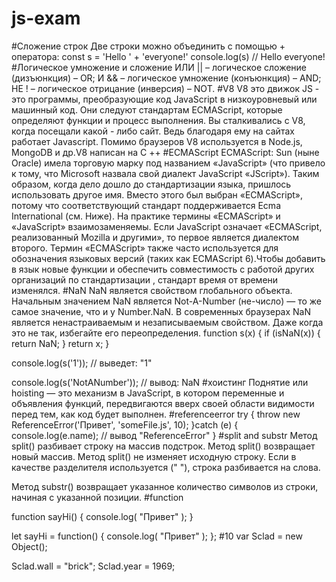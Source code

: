 # js-exam
#Cложение строк
Две строки можно объединить с помощью + оператора:
const s = 'Hello ' + 'everyone!'
console.log(s) // Hello everyone!
#Логическое умножение и сложение 
ИЛИ || – логическое сложение (дизъюнкция) – OR;
И && – логическое умножение (конъюнкция) – AND;
НЕ ! – логическое отрицание (инверсия) – NOT.
#V8
V8 это движок JS - это программы, преобразующие код JavaScript в низкоуровневый или машинный код. Они следуют стандартам ECMAScript, которые определяют функции и процесс выполнения.
Вы сталкивались с V8, когда посещали какой - либо сайт. Ведь благодаря ему на сайтах работает Javascript. Помимо браузеров V8 используется в Node.js, MongoDB и др.V8 написан на C ++
#ECMAScript
ECMAScript: Sun (ныне Oracle) имела торговую марку под названием «JavaScript» (что привело к тому, что Microsoft назвала свой диалект JavaScript «JScript»). 
Таким образом, когда дело дошло до стандартизации языка, пришлось использовать другое имя. Вместо этого был выбран «ECMAScript», потому что соответствующий 
стандарт поддерживается Ecma International (см. Ниже). На практике термины «ECMAScript» и «JavaScript» взаимозаменяемы. Если JavaScript означает «ECMAScript,
реализованный Mozilla и другими», то первое является диалектом второго. Термин «ECMAScript» также часто используется для обозначения языковых версий 
(таких как ECMAScript 6).Чтобы добавить в язык новые функции и обеспечить совместимость с работой других организаций по стандартизации , стандарт время от времени изменялся.
#NaN
NaN является свойством глобального объекта.
Начальным значением NaN является Not-A-Number (не-число) — то же самое значение, что и у Number.NaN. 
В современных браузерах NaN является ненастраиваемым и незаписываемым свойством. Даже когда это не так, избегайте его переопределения.
function s(x) {
  if (isNaN(x)) {
    return NaN;
  }
  return x;
}

console.log(s('1'));
// выведет: "1"

console.log(s('NotANumber'));
// вывод: NaN
#хоистинг
Поднятие или hoisting — это механизм в JavaScript, 
в котором переменные и объявления функций, передвигаются вверх своей области видимости перед тем, как код будет выполнен.
#referenceerror
try {
  throw new ReferenceError('Привет', 'someFile.js', 10);
}catch (e) {
  console.log(e.name);                      // вывод "ReferenceError"
}
#split and substr
Метод split() разбивает строку на массив подстрок. 
Метод split() возвращает новый массив.
Метод split() не изменяет исходную строку. 
Если в качестве разделителя используется (" "), строка разбивается на слова.

Метод substr() возвращает указанное количество символов из строки, начиная с указанной позиции.
#function
<!-- function declaration -->
function sayHi() {
  console.log( "Привет" );
}
<!-- function express -->
let sayHi = function() {
  console.log( "Привет" );
};
#10
var Sclad = new Object();

Sclad.wall = "brick";
Sclad.year = 1969;

